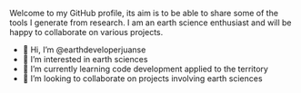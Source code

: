 Welcome to my GitHub profile, its aim is to be able to share some of the tools I generate from research. I am an earth science enthusiast and will be happy to collaborate on various projects.

- 👋 Hi, I’m @earthdeveloperjuanse
- 👀 I’m interested in earth sciences
- 🌱 I’m currently learning code development applied to the territory
- 💞️ I’m looking to collaborate on projects involving earth sciences

<!---
earthdeveloperjuanse/earthdeveloperjuanse is a ✨ special ✨ repository because its `README.md` (this file) appears on your GitHub profile.
You can click the Preview link to take a look at your changes.
--->
